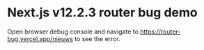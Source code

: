 # Next.js v12.2.3 router bug demo

Open browser debug console and navigate to https://router-bug.vercel.app/nieuws to see the error.
